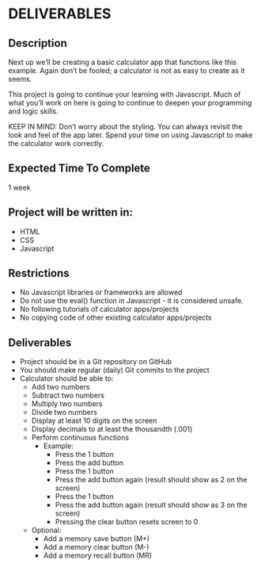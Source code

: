# DELIVERABLES

## Description

Next up we’ll be creating a basic calculator app that functions like this example. Again don’t be fooled; a calculator is not as easy to create as it seems.

This project is going to continue your learning with Javascript. Much of what you’ll work on here is going to continue to deepen your programming and logic skills.

KEEP IN MIND: Don’t worry about the styling. You can always revisit the look and feel of the app later. Spend your time on using Javascript to make the calculator work correctly.

## Expected Time To Complete

1 week

## Project will be written in:

- HTML
- CSS
- Javascript

## Restrictions

- No Javascript libraries or frameworks are allowed
- Do not use the eval() function in Javascript - it is considered unsafe.
- No following tutorials of calculator apps/projects
- No copying code of other existing calculator apps/projects

## Deliverables

- Project should be in a Git repository on GitHub
- You should make regular (daily) Git commits to the project
- Calculator should be able to:
  - Add two numbers
  - Subtract two numbers
  - Multiply two numbers
  - Divide two numbers
  - Display at least 10 digits on the screen
  - Display decimals to at least the thousandth (.001)
  - Perform continuous functions
    - Example:
      - Press the 1 button
      - Press the add button
      - Press the 1 button
      - Press the add button again (result should show as 2 on the screen)
      - Press the 1 button
      - Press the add button again (result should show as 3 on the screen)
      - Pressing the clear button resets screen to 0
  - Optional:
    - Add a memory save button (M+)
    - Add a memory clear button (M-)
    - Add a memory recall button (MR)
